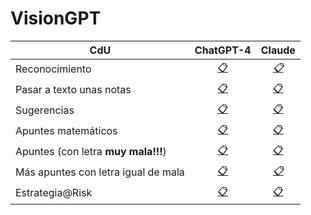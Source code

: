 # VisionGPT

|CdU|ChatGPT-4|Claude|
|-|:-:|:-:|
|Reconocimiento|[📋](https://chat.openai.com/c/3e02741d-0ae9-4515-8952-cab698331a86)|[*📋*]()
|Pasar a texto unas notas|[📋](https://chat.openai.com/c/0efbcd4a-4e95-4735-8ab3-809c34860ead)|[📋](https://claude.ai/chat/8499e4f5-8ef9-4b7f-b610-ef6d1a45d54e)
|Sugerencias|[📋](https://chat.openai.com/c/c9a5faa6-7ea0-4ea5-b7c2-6caddea30d7e)|[📋](https://claude.ai/chat/c84e3dab-c7c6-49e2-b5fe-fd7710fb6296)
|Apuntes matemáticos|[📋](https://chat.openai.com/c/307da74b-1bf4-464f-bae5-32349d9ea7e2)|[📋](https://claude.ai/chat/e5793815-e472-4269-a7d3-a027f49519e4)
|Apuntes (con letra **muy mala!!!**)|[📋](https://chat.openai.com/c/86ea9386-d284-47cb-adbd-7cc4217af7c6)|[📋](https://claude.ai/chat/efc2d37d-c4e2-45ad-86ca-e92f0de84083)
|Más apuntes con letra igual de mala|[📋](https://chat.openai.com/c/abe3b41a-a9af-4e9c-afaa-65bb2790946a)|[*📋*]()
|Estrategia@Risk|[📋](https://chat.openai.com/c/36e7e419-ebfc-4c5d-8c25-0fed61d3efbe)|[📋](https://claude.ai/chat/40a6131e-416f-4c99-a1fe-8a84fc42b451)
